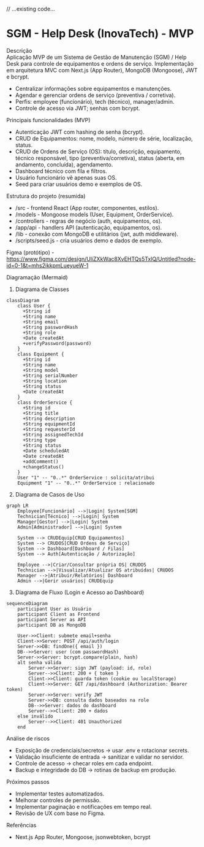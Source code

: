// ...existing code...
# SGM - Help Desk (InovaTech) - MVP

Descrição  
Aplicação MVP de um Sistema de Gestão de Manutenção (SGM) / Help Desk para controle de equipamentos e ordens de serviço. Implementação em arquitetura MVC com Next.js (App Router), MongoDB (Mongoose), JWT e bcrypt.

- Centralizar informações sobre equipamentos e manutenções.
- Agendar e gerenciar ordens de serviço (preventiva / corretiva).
- Perfis: employee (funcionário), tech (técnico), manager/admin.
- Controle de acesso via JWT; senhas com bcrypt.

Principais funcionalidades (MVP)
- Autenticação JWT com hashing de senha (bcrypt).
- CRUD de Equipamentos: nome, modelo, número de série, localização, status.
- CRUD de Ordens de Serviço (OS): título, descrição, equipamento, técnico responsável, tipo (preventiva/corretiva), status (aberta, em andamento, concluída), agendamento.
- Dashboard técnico com fila e filtros.
- Usuário funcionário vê apenas suas OS.
- Seed para criar usuários demo e exemplos de OS.

Estrutura do projeto (resumida)
- /src - frontend React (App router, componentes, estilos).
- /models - Mongoose models (User, Equipment, OrderService).
- /controllers - regras de negócio (auth, equipamentos, os).
- /app/api - handlers API (autenticação, equipamentos, os).
- /lib - conexão com MongoDB e utilitários (jwt, auth middleware).
- /scripts/seed.js - cria usuários demo e dados de exemplo.
  
Figma (protótipo)
-https://www.figma.com/design/UliZXkWac8XvEHTQs5TxIQ/Untitled?node-id=0-1&t=mhs2ikkpmLueyueW-1

Diagramação (Mermaid)

1) Diagrama de Classes
```mermaid
classDiagram
    class User {
      +String id
      +String name
      +String email
      +String passwordHash
      +String role
      +Date createdAt
      +verifyPassword(password)
    }
    class Equipment {
      +String id
      +String name
      +String model
      +String serialNumber
      +String location
      +String status
      +Date createdAt
    }
    class OrderService {
      +String id
      +String title
      +String description
      +String equipmentId
      +String requesterId
      +String assignedTechId
      +String type
      +String status
      +Date scheduledAt
      +Date createdAt
      +addComment()
      +changeStatus()
    }
    User "1" -- "0..*" OrderService : solicita/atribui
    Equipment "1" -- "0..*" OrderService : relacionado
```

2) Diagrama de Casos de Uso
```mermaid
graph LR
    Employee[Funcionário] -->|Login| System[SGM]
    Technician[Técnico] -->|Login| System
    Manager[Gestor] -->|Login| System
    Admin[Administrador] -->|Login| System

    System --> CRUDEquip[CRUD Equipamentos]
    System --> CRUDOS[CRUD Ordens de Serviço]
    System --> Dashboard[Dashboard / Filas]
    System --> Auth[Autenticação / Autorização]

    Employee -->|Criar/Consultar própria OS| CRUDOS
    Technician -->|Visualizar/Atualizar OS atribuídas| CRUDOS
    Manager -->|Atribuir/Relatórios| Dashboard
    Admin -->|Gerir usuários| CRUDEquip
```

3) Diagrama de Fluxo (Login e Acesso ao Dashboard)
```mermaid
sequenceDiagram
    participant User as Usuário
    participant Client as Frontend
    participant Server as API
    participant DB as MongoDB

    User->>Client: submete email+senha
    Client->>Server: POST /api/auth/login
    Server->>DB: findOne({ email })
    DB-->>Server: user (com passwordHash)
    Server->>Server: bcrypt.compare(plain, hash)
    alt senha válida
        Server->>Server: sign JWT (payload: id, role)
        Server-->>Client: 200 + { token }
        Client->>Client: guarda token (cookie ou localStorage)
        Client->>Server: GET /api/dashboard (Authorization: Bearer token)
        Server->>Server: verify JWT
        Server->>DB: consulta dados baseados na role
        DB-->>Server: dados do dashboard
        Server-->>Client: 200 + dados
    else inválido
        Server-->>Client: 401 Unauthorized
    end
```

Análise de riscos 
- Exposição de credenciais/secretos -> usar .env e rotacionar secrets.
- Validação insuficiente de entrada -> sanitizar e validar no servidor.
- Controle de acesso -> checar roles em cada endpoint.
- Backup e integridade do DB -> rotinas de backup em produção.

Próximos passos 
- Implementar testes automatizados.
- Melhorar controles de permissão.
- Implementar paginação e notificações em tempo real.
- Revisão de UX com base no Figma.

Referências
- Next.js App Router, Mongoose, jsonwebtoken, bcrypt
